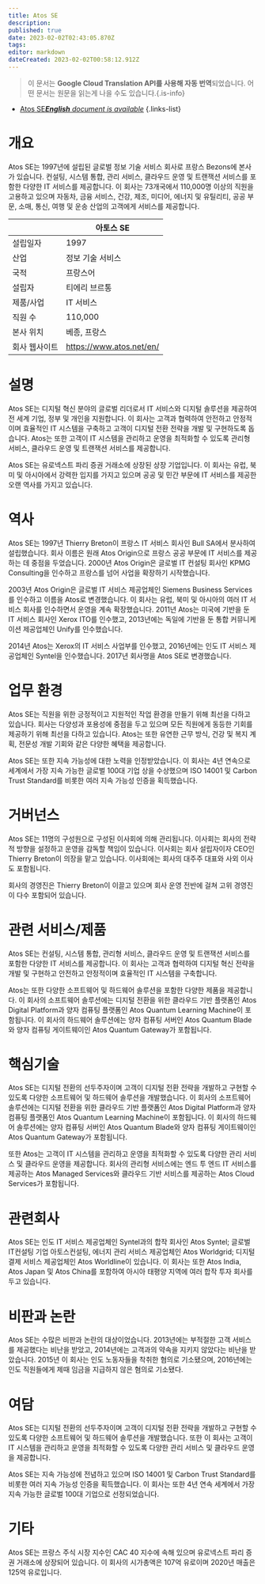 ```yaml
---
title: Atos SE
description: 
published: true
date: 2023-02-02T02:43:05.870Z
tags: 
editor: markdown
dateCreated: 2023-02-02T00:58:12.912Z
---
```


> 이 문서는 **Google Cloud Translation API를 사용해 자동 번역**되었습니다.
어떤 문서는 원문을 읽는게 나을 수도 있습니다.{.is-info}



- [Atos SE***English** document is available*](/en/Knowledge-base/Dictionary/Company/atos-se)
{.links-list}


# 개요
Atos SE는 1997년에 설립된 글로벌 정보 기술 서비스 회사로 프랑스 Bezons에 본사가 있습니다. 컨설팅, 시스템 통합, 관리 서비스, 클라우드 운영 및 트랜잭션 서비스를 포함한 다양한 IT 서비스를 제공합니다. 이 회사는 73개국에서 110,000명 이상의 직원을 고용하고 있으며 자동차, 금융 서비스, 건강, 제조, 미디어, 에너지 및 유틸리티, 공공 부문, 소매, 통신, 여행 및 운송 산업의 고객에게 서비스를 제공합니다.

| | 아토스 SE |
|---|---|
| 설립일자 | 1997 |
| 산업 | 정보 기술 서비스 |
| 국적 | 프랑스어 |
| 설립자 | 티에리 브르통 |
| 제품/사업 | IT 서비스 |
| 직원 수 | 110,000 |
| 본사 위치 | 베종, 프랑스 |
| 회사 웹사이트 | https://www.atos.net/en/ |

# 설명
Atos SE는 디지털 혁신 분야의 글로벌 리더로서 IT 서비스와 디지털 솔루션을 제공하여 전 세계 기업, 정부 및 개인을 지원합니다. 이 회사는 고객과 협력하여 안전하고 안정적이며 효율적인 IT 시스템을 구축하고 고객이 디지털 전환 전략을 개발 및 구현하도록 돕습니다. Atos는 또한 고객이 IT 시스템을 관리하고 운영을 최적화할 수 있도록 관리형 서비스, 클라우드 운영 및 트랜잭션 서비스를 제공합니다.

Atos SE는 유로넥스트 파리 증권 거래소에 상장된 상장 기업입니다. 이 회사는 유럽, 북미 및 아시아에서 강력한 입지를 가지고 있으며 공공 및 민간 부문에 IT 서비스를 제공한 오랜 역사를 가지고 있습니다.

# 역사
Atos SE는 1997년 Thierry Breton이 프랑스 IT 서비스 회사인 Bull SA에서 분사하여 설립했습니다. 회사 이름은 원래 Atos Origin으로 프랑스 공공 부문에 IT 서비스를 제공하는 데 중점을 두었습니다. 2000년 Atos Origin은 글로벌 IT 컨설팅 회사인 KPMG Consulting을 인수하고 프랑스를 넘어 사업을 확장하기 시작했습니다.

2003년 Atos Origin은 글로벌 IT 서비스 제공업체인 Siemens Business Services를 인수하고 이름을 Atos로 변경했습니다. 이 회사는 유럽, 북미 및 아시아의 여러 IT 서비스 회사를 인수하면서 운영을 계속 확장했습니다. 2011년 Atos는 미국에 기반을 둔 IT 서비스 회사인 Xerox ITO를 인수했고, 2013년에는 독일에 기반을 둔 통합 커뮤니케이션 제공업체인 Unify를 인수했습니다.

2014년 Atos는 Xerox의 IT 서비스 사업부를 인수했고, 2016년에는 인도 IT 서비스 제공업체인 Syntel을 인수했습니다. 2017년 회사명을 Atos SE로 변경했습니다.

# 업무 환경
Atos SE는 직원을 위한 긍정적이고 지원적인 작업 환경을 만들기 위해 최선을 다하고 있습니다. 회사는 다양성과 포용성에 중점을 두고 있으며 모든 직원에게 동등한 기회를 제공하기 위해 최선을 다하고 있습니다. Atos는 또한 유연한 근무 방식, 건강 및 복지 계획, 전문성 개발 기회와 같은 다양한 혜택을 제공합니다.

Atos SE는 또한 지속 가능성에 대한 노력을 인정받았습니다. 이 회사는 4년 연속으로 세계에서 가장 지속 가능한 글로벌 100대 기업 상을 수상했으며 ISO 14001 및 Carbon Trust Standard를 비롯한 여러 지속 가능성 인증을 획득했습니다.

# 거버넌스
Atos SE는 11명의 구성원으로 구성된 이사회에 의해 관리됩니다. 이사회는 회사의 전략적 방향을 설정하고 운영을 감독할 책임이 있습니다. 이사회는 회사 설립자이자 CEO인 Thierry Breton이 의장을 맡고 있습니다. 이사회에는 회사의 대주주 대표와 사외 이사도 포함됩니다.

회사의 경영진은 Thierry Breton이 이끌고 있으며 회사 운영 전반에 걸쳐 고위 경영진이 다수 포함되어 있습니다.

# 관련 서비스/제품
Atos SE는 컨설팅, 시스템 통합, 관리형 서비스, 클라우드 운영 및 트랜잭션 서비스를 포함한 다양한 IT 서비스를 제공합니다. 이 회사는 고객과 협력하여 디지털 혁신 전략을 개발 및 구현하고 안전하고 안정적이며 효율적인 IT 시스템을 구축합니다.

Atos는 또한 다양한 소프트웨어 및 하드웨어 솔루션을 포함한 다양한 제품을 제공합니다. 이 회사의 소프트웨어 솔루션에는 디지털 전환을 위한 클라우드 기반 플랫폼인 Atos Digital Platform과 양자 컴퓨팅 플랫폼인 Atos Quantum Learning Machine이 포함됩니다. 이 회사의 하드웨어 솔루션에는 양자 컴퓨팅 서버인 Atos Quantum Blade와 양자 컴퓨팅 게이트웨이인 Atos Quantum Gateway가 포함됩니다.

# 핵심기술
Atos SE는 디지털 전환의 선두주자이며 고객이 디지털 전환 전략을 개발하고 구현할 수 있도록 다양한 소프트웨어 및 하드웨어 솔루션을 개발했습니다. 이 회사의 소프트웨어 솔루션에는 디지털 전환을 위한 클라우드 기반 플랫폼인 Atos Digital Platform과 양자 컴퓨팅 플랫폼인 Atos Quantum Learning Machine이 포함됩니다. 이 회사의 하드웨어 솔루션에는 양자 컴퓨팅 서버인 Atos Quantum Blade와 양자 컴퓨팅 게이트웨이인 Atos Quantum Gateway가 포함됩니다.

또한 Atos는 고객이 IT 시스템을 관리하고 운영을 최적화할 수 있도록 다양한 관리 서비스 및 클라우드 운영을 제공합니다. 회사의 관리형 서비스에는 엔드 투 엔드 IT 서비스를 제공하는 Atos Managed Services와 클라우드 기반 서비스를 제공하는 Atos Cloud Services가 포함됩니다.

# 관련회사
Atos SE는 인도 IT 서비스 제공업체인 Syntel과의 합작 회사인 Atos Syntel; 글로벌 IT컨설팅 기업 아토스컨설팅, 에너지 관리 서비스 제공업체인 Atos Worldgrid; 디지털 결제 서비스 제공업체인 Atos Worldline이 있습니다. 이 회사는 또한 Atos India, Atos Japan 및 Atos China를 포함하여 아시아 태평양 지역에 여러 합작 투자 회사를 두고 있습니다.

# 비판과 논란
Atos SE는 수많은 비판과 논란의 대상이었습니다. 2013년에는 부적절한 고객 서비스를 제공했다는 비난을 받았고, 2014년에는 고객과의 약속을 지키지 않았다는 비난을 받았습니다. 2015년 이 회사는 인도 노동자들을 착취한 혐의로 기소됐으며, 2016년에는 인도 직원들에게 제때 임금을 지급하지 않은 혐의로 기소됐다.

# 여담
Atos SE는 디지털 전환의 선두주자이며 고객이 디지털 전환 전략을 개발하고 구현할 수 있도록 다양한 소프트웨어 및 하드웨어 솔루션을 개발했습니다. 또한 이 회사는 고객이 IT 시스템을 관리하고 운영을 최적화할 수 있도록 다양한 관리 서비스 및 클라우드 운영을 제공합니다.

Atos SE는 지속 가능성에 전념하고 있으며 ISO 14001 및 Carbon Trust Standard를 비롯한 여러 지속 가능성 인증을 획득했습니다. 이 회사는 또한 4년 연속 세계에서 가장 지속 가능한 글로벌 100대 기업으로 선정되었습니다.

# 기타
Atos SE는 프랑스 주식 시장 지수인 CAC 40 지수에 속해 있으며 유로넥스트 파리 증권 거래소에 상장되어 있습니다. 이 회사의 시가총액은 107억 유로이며 2020년 매출은 125억 유로입니다.
